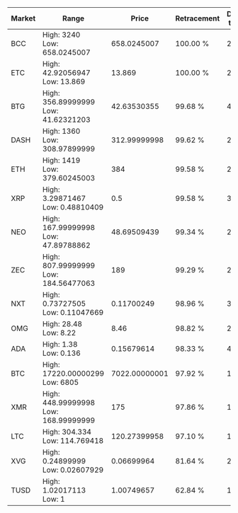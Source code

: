 | Market | Range | Price| Retracement | Doubles to 50% |
| --- | --- | --- | --- | --- |
| BCC | High: 3240<br />Low: 658.0245007 | 658.0245007 | 100.00 % | 2.96 |
| ETC | High: 42.92056947<br />Low: 13.869 | 13.869 | 100.00 % | 2.05 |
| BTG | High: 356.89999999<br />Low: 41.62321203 | 42.63530355 | 99.68 % | 4.67 |
| DASH | High: 1360<br />Low: 308.97899999 | 312.99999998 | 99.62 % | 2.67 |
| ETH | High: 1419<br />Low: 379.60245003 | 384 | 99.58 % | 2.34 |
| XRP | High: 3.29871467<br />Low: 0.48810409 | 0.5 | 99.58 % | 3.79 |
| NEO | High: 167.99999998<br />Low: 47.89788862 | 48.69509439 | 99.34 % | 2.22 |
| ZEC | High: 807.99999999<br />Low: 184.56477063 | 189 | 99.29 % | 2.63 |
| NXT | High: 0.73727505<br />Low: 0.11047669 | 0.11700249 | 98.96 % | 3.62 |
| OMG | High: 28.48<br />Low: 8.22 | 8.46 | 98.82 % | 2.17 |
| ADA | High: 1.38<br />Low: 0.136 | 0.15679614 | 98.33 % | 4.83 |
| BTC | High: 17220.00000299<br />Low: 6805 | 7022.00000001 | 97.92 % | 1.71 |
| XMR | High: 448.99999998<br />Low: 168.99999999 | 175 | 97.86 % | 1.77 |
| LTC | High: 304.334<br />Low: 114.769418 | 120.27399958 | 97.10 % | 1.74 |
| XVG | High: 0.24899999<br />Low: 0.02607929 | 0.06699964 | 81.64 % | 2.05 |
| TUSD | High: 1.02017113<br />Low: 1 | 1.00749657 | 62.84 % | 1.00 |
